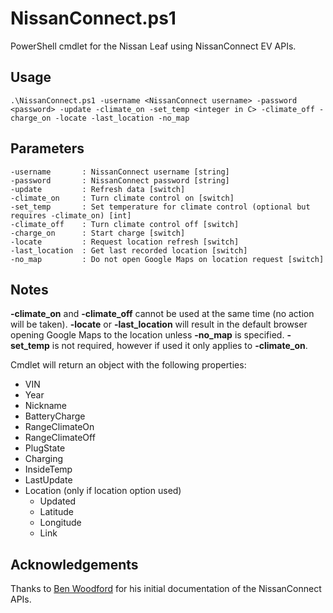 # NissanConnect.ps1
PowerShell cmdlet for the Nissan Leaf using NissanConnect EV APIs.

## Usage
```
.\NissanConnect.ps1 -username <NissanConnect username> -password <password> -update -climate_on -set_temp <integer in C> -climate_off -charge_on -locate -last_location -no_map
```

## Parameters
```
-username       : NissanConnect username [string]
-password       : NissanConnect password [string]
-update         : Refresh data [switch]
-climate_on     : Turn climate control on [switch]
-set_temp       : Set temperature for climate control (optional but requires -climate_on) [int]
-climate_off    : Turn climate control off [switch]
-charge_on      : Start charge [switch]
-locate         : Request location refresh [switch]
-last_location  : Get last recorded location [switch]
-no_map         : Do not open Google Maps on location request [switch]
```

## Notes
**-climate_on** and **-climate_off** cannot be used at the same time (no action will be taken). **-locate** or **-last_location** will result in the default browser opening Google Maps to the location unless **-no_map** is specified. **-set_temp** is not required, however if used it only applies to **-climate_on**.

Cmdlet will return an object with the following properties:
- VIN
- Year
- Nickname
- BatteryCharge
- RangeClimateOn
- RangeClimateOff
- PlugState
- Charging
- InsideTemp
- LastUpdate
- Location (only if location option used)
  - Updated
  - Latitude
  - Longitude
  - Link


## Acknowledgements
Thanks to [Ben Woodford](https://gist.github.com/BenWoodford) for his initial documentation of the NissanConnect APIs.
